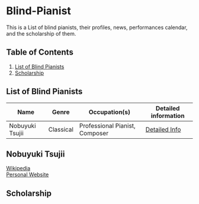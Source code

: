# Blind-Pianist

This is a List of blind pianists, their profiles, news, performances calendar, and the scholarship of them.

## Table of Contents
1. [List of Blind Pianists](#List-of-Blind-Pianists)
2. [Scholarship](#Scholarship)

## List of Blind Pianists
|Name|  Genre  | Occupation(s) | Detailed information | 
|  ----  |  ----  | ----  | ----  |
|  Nobuyuki Tsujii  |  Classical  | Professional Pianist, Composer | [Detailed Info](#Nobuyuki-Tsujii) |


## Nobuyuki Tsujii
[Wikipedia](https://en.wikipedia.org/wiki/Nobuyuki_Tsujii)<br>[Personal Website](https://avex.jp/tsujii/tsujii-en/profile/)

## Scholarship
